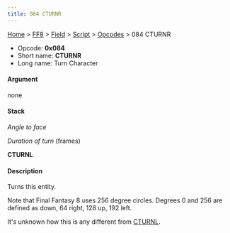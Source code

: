 ```yaml
---
title: 084 CTURNR
---
```


[Home](Main%20Page.md) > [FF8](FF8.md) > [Field](FF8/Field.md) > [Script](FF8/Field/Script.md) > [Opcodes](FF8/Field/Script/Opcodes.md) > 084 CTURNR

-   Opcode: **0x084**
-   Short name: **CTURNR**
-   Long name: Turn Character

#### Argument

none

#### Stack

  
*Angle to face*

*Duration of turn* (frames)

**CTURNL**

#### Description

Turns this entity.

Note that Final Fantasy 8 uses 256 degree circles. Degrees 0 and 256 are
defined as down, 64 right, 128 up, 192 left.

It's unknown how this is any different from [CTURNL][].

  [CTURNL]: 085%20CTURNL.md "wikilink"
